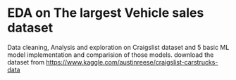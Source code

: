 # EDA on The largest Vehicle sales dataset
 Data cleaning, Analysis and exploration on Craigslist dataset and 5 basic ML model implementation and comparision of those models. download the dataset from https://www.kaggle.com/austinreese/craigslist-carstrucks-data
